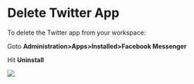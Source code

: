 # Delete Twitter App

To delete the Twitter app from your workspace:

Goto **Administration>Apps>Installed>Facebook Messenger**

Hit **Uninstall**

![](../../../../../.gitbook/assets/2022-02-01\_16-54-28.png)

